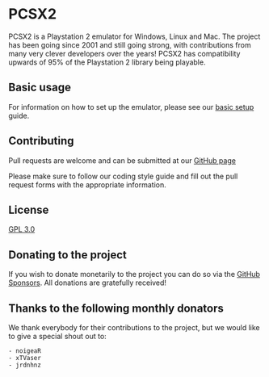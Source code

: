 # PCSX2

PCSX2 is a Playstation 2 emulator for Windows, Linux and Mac.  The project has been going since 2001 and still going strong, with contributions from many very clever developers over the years!  PCSX2 has compatibility upwards of 95% of the Playstation 2 library being playable.

## Basic usage

For information on how to set up the emulator, please see our [basic setup](https://pcsx2.net/guides/basic-setup/) guide.

## Contributing
Pull requests are welcome and can be submitted at our [GitHub page](https://github.com/PCSX2/pcsx2/)

Please make sure to follow our coding style guide and fill out the pull request forms with the appropriate information.

## License
[GPL 3.0](https://www.gnu.org/licenses/gpl-3.0.en.html)

## Donating to the project
If you wish to donate monetarily to the project you can do so via the [GitHub Sponsors](https://github.com/sponsors/PCSX2). All donations are gratefully received!

## Thanks to the following monthly donators
We thank everybody for their contributions to the project, but we would like to give a special shout out to:

    - noigeaR
    - xTVaser
    - jrdnhnz